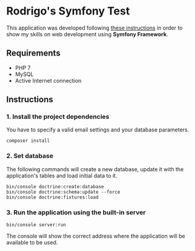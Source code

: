 # Rodrigo's Symfony Test

This application was developed following [these instructions](https://github.com/lengoo/SymfonyTest-Rodrigo/app/Resources/doc/README.md) in order to show my skills on web development using **Symfony Framework**.

## Requirements
- PHP 7
- MySQL
- Active Internet connection

## Instructions

### 1. Install the project dependencies
You have to specify a valid email settings and your database parameters.

    composer install
    

### 2. Set database
The following commands will create a new database, update it with the application's tables and load initial data to it.

    bin/console doctrine:create:database
    bin/console doctrine:schema:update --force
    bin/console doctrine:fixtures:load
    
### 3. Run the application using the built-in server
    bin/console server:run
    
The console will show the correct address where the application will be available to be used.